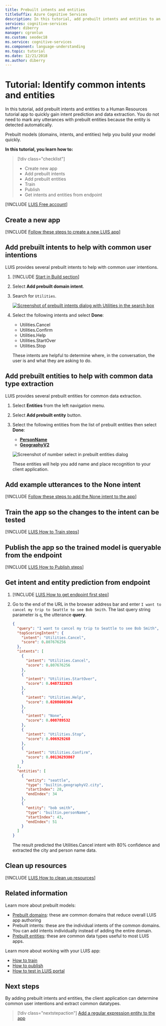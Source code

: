 ```yaml
---
title: Prebuilt intents and entities
titleSuffix: Azure Cognitive Services
description: In this tutorial, add prebuilt intents and entities to an app to quickly gain intent prediction and data extraction. You do not need to label any utterances with prebuilt entities. The entity is detected automatically. 
services: cognitive-services
author: diberry
manager: cgronlun
ms.custom: seodec18
ms.service: cognitive-services
ms.component: language-understanding
ms.topic: tutorial
ms.date: 12/21/2018
ms.author: diberry
--- 
```


# Tutorial: Identify common intents and entities

In this tutorial, add prebuilt intents and entities to a Human Resources tutorial app to quickly gain intent prediction and data extraction. You do not need to mark any utterances with prebuilt entities because the entity is detected automatically.

Prebuilt models (domains, intents, and entities) help you build your model quickly.

**In this tutorial, you learn how to:**

> [!div class="checklist"]
> * Create new app
> * Add prebuilt intents 
> * Add prebuilt entities 
> * Train 
> * Publish 
> * Get intents and entities from endpoint

[!INCLUDE [LUIS Free account](../../../includes/cognitive-services-luis-free-key-short.md)]

## Create a new app

[!INCLUDE [Follow these steps to create a new LUIS app](../../../includes/cognitive-services-luis-create-new-app-steps.md)]


## Add prebuilt intents to help with common user intentions

LUIS provides several prebuilt intents to help with common user intentions.  

1. [!INCLUDE [Start in Build section](../../../includes/cognitive-services-luis-tutorial-build-section.md)]

1. Select **Add prebuilt domain intent**. 

1. Search for `Utilities`. 

    [ ![Screenshot of prebuilt intents dialog with Utilities in the search box](./media/luis-tutorial-prebuilt-intents-and-entities/prebuilt-intent-utilities.png)](./media/luis-tutorial-prebuilt-intents-and-entities/prebuilt-intent-utilities.png#lightbox)

1. Select the following intents and select **Done**: 

    * Utilities.Cancel
    * Utilities.Confirm
    * Utilities.Help
    * Utilities.StartOver
    * Utilities.Stop

    These intents are helpful to determine where, in the conversation, the user is and what they are asking to do. 


## Add prebuilt entities to help with common data type extraction

LUIS provides several prebuilt entities for common data extraction. 

1. Select **Entities** from the left navigation menu.

1. Select **Add prebuilt entity** button.

1. Select the following entities from the list of prebuilt entities then select **Done**:

    * **[PersonName](luis-reference-prebuilt-person.md)** 
    * **[GeographyV2](luis-reference-prebuilt-geographyV2.md)**

    ![Screenshot of number select in prebuilt entities dialog](./media/luis-tutorial-prebuilt-intents-and-entities/select-prebuilt-entities.png)

    These entities will help you add name and place recognition to your client application.

## Add example utterances to the None intent 

[!INCLUDE [Follow these steps to add the None intent to the app](../../../includes/cognitive-services-luis-create-the-none-intent.md)]

## Train the app so the changes to the intent can be tested 

[!INCLUDE [LUIS How to Train steps](../../../includes/cognitive-services-luis-tutorial-how-to-train.md)]

## Publish the app so the trained model is queryable from the endpoint

[!INCLUDE [LUIS How to Publish steps](../../../includes/cognitive-services-luis-tutorial-how-to-publish.md)]

## Get intent and entity prediction from endpoint

1. [!INCLUDE [LUIS How to get endpoint first step](../../../includes/cognitive-services-luis-tutorial-how-to-get-endpoint.md)]

1. Go to the end of the URL in the browser address bar and enter `I want to cancel my trip to Seattle to see Bob Smith`. The last query string parameter is `q`, the utterance **query**. 

    ```json
    {
      "query": "I want to cancel my trip to Seattle to see Bob Smith",
      "topScoringIntent": {
        "intent": "Utilities.Cancel",
        "score": 0.807676256
      },
      "intents": [
        {
          "intent": "Utilities.Cancel",
          "score": 0.807676256
        },
        {
          "intent": "Utilities.StartOver",
          "score": 0.0487322025
        },
        {
          "intent": "Utilities.Help",
          "score": 0.0208660364
        },
        {
          "intent": "None",
          "score": 0.008789532
        },
        {
          "intent": "Utilities.Stop",
          "score": 0.006929268
        },
        {
          "intent": "Utilities.Confirm",
          "score": 0.00136293867
        }
      ],
      "entities": [
        {
          "entity": "seattle",
          "type": "builtin.geographyV2.city",
          "startIndex": 28,
          "endIndex": 34
        },
        {
          "entity": "bob smith",
          "type": "builtin.personName",
          "startIndex": 43,
          "endIndex": 51
        }
      ]
    }
    ```

    The result predicted the Utilities.Cancel intent with 80% confidence and extracted the city and person name data. 


## Clean up resources

[!INCLUDE [LUIS How to clean up resources](../../../includes/cognitive-services-luis-tutorial-how-to-clean-up-resources.md)]

## Related information

Learn more about prebuilt models:

* [Prebuilt domains](luis-reference-prebuilt-domains.md): these are common domains that reduce overall LUIS app authoring
* Prebuilt intents: these are the individual intents of the common domains. You can add intents individually instead of adding the entire domain.
* [Prebuilt entities](luis-prebuilt-entities.md): these are common data types useful to most LUIS apps.

Learn more about working with your LUIS app:

* [How to train](luis-how-to-train.md)
* [How to publish](luis-how-to-publish-app.md)
* [How to test in LUIS portal](luis-interactive-test.md)

## Next steps

By adding prebuilt intents and entities, the client application can determine common user intentions and extract common datatypes.  

> [!div class="nextstepaction"]
> [Add a regular expression entity to the app](luis-quickstart-intents-regex-entity.md)

